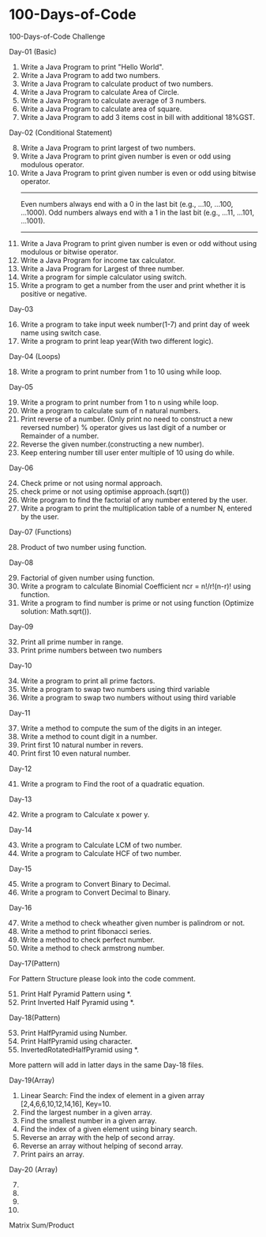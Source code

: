 # 100-Days-of-Code
100-Days-of-Code Challenge 

Day-01 (Basic)
1. Write a Java Program to print "Hello World".
2. Write a Java Program to add two numbers.
3. Write a Java Program to calculate product of two numbers.
4. Write a Java Program to calculate Area of Circle.
5. Write a Java Program to calculate average of 3 numbers.
6. Write a Java Program to calculate area of square.
7. Write a Java Program to add 3 items cost in bill with additional 18%GST.

Day-02 (Conditional Statement)

8. Write a Java Program to print largest of two numbers.
9. Write a Java Program to print given number is even or odd using modulous operator.
10. Write a Java Program to print given number is even or odd using bitwise operator.
    *********************************************************************************
    Even numbers always end with a 0 in the last bit (e.g., ...10, ...100, ...1000).
    Odd numbers always end with a 1 in the last bit (e.g., ...11, ...101, ...1001).
    ***********************************************************************************
11. Write a Java Program to print given number is even or odd without using modulous or bitwise operator.
12. Write a Java Program for income tax calculator.
13. Write a Java Program for Largest of three number.
14. Write a program for simple calculator using switch.
15. Write a program to get a number from the user and print whether it is positive or negative.

Day-03 

16. Write a program to take input week number(1-7) and print day of week name using switch case.
17. Write a program to print leap year(With two different logic).

Day-04 (Loops)

18. Write a program to print number from 1 to 10 using while loop.

Day-05

19. Write a program to print number from 1 to n using while loop.
20. Write a program to calculate sum of n natural numbers.
21. Print reverse of a number. (Only print no need to construct a new reversed number) % operator
     gives us last digit of a number or Remainder of a number.
22. Reverse the given number.(constructing a new number).
23. Keep entering number till user enter multiple of 10 using do while.

Day-06

24. Check prime or not using normal approach.
25. check prime or not using optimise approach.(sqrt())
26. Write program to find the factorial of any number entered by the user.
27. Write a program to print the multiplication table of a number N, entered by the user.

Day-07 (Functions)

28. Product of two number using function.

Day-08 

29. Factorial of given number using function.
30. Write a program to calculate Binomial Coefficient ncr = n!/r!(n-r)! using function.
31. Write a program to find number is prime or not using function (Optimize solution: Math.sqrt()).

Day-09

32. Print all prime number in range.
33. Print prime numbers between two numbers

Day-10

34. Write a program to print all prime factors.
35. Write a program to swap two numbers using third variable
36. Write a program to swap two numbers without using third variable

Day-11

37. Write a method to compute the sum of the digits in an integer.
38. Write a method to count digit in a number.
39. Print first 10 natural number in revers.
40. Print first 10 even natural number.

Day-12

41. Write a program to Find the root of a quadratic equation.

Day-13

42. Write a program to Calculate x power y.

Day-14

43. Write a program to Calculate LCM of two number.
44. Write a program to Calculate HCF of two number.

Day-15

45. Write a program to Convert Binary to Decimal.
46. Write a program to Convert Decimal to Binary.

Day-16

47. Write a method to check wheather given number is palindrom or not.
48. Write a method to print fibonacci series.
49. Write a method to check perfect number.
50. Write a method to check armstrong number.

Day-17(Pattern)

For Pattern Structure please look into the code comment.

51. Print Half Pyramid Pattern using *.
52. Print Inverted Half Pyramid using *. 

Day-18(Pattern)

53. Print HalfPyramid using Number.
54. Print HalfPyramid using character.
55. InvertedRotatedHalfPyramid using *.

More pattern will add in latter days in the same Day-18 files.

Day-19(Array)

1. Linear Search: Find the index of element in a given array [2,4,6,6,10,12,14,16], Key=10.
2. Find the largest number in a given array.
3. Find the smallest number in a given array.
4. Find the index of a given element using binary search.
5. Reverse an array with the help of second array.
6. Reverse an array without helping of second array.
7. Print pairs an array.

Day-20 (Array)

7. 
8. 
9. 
10. 




Matrix Sum/Product